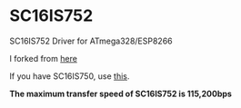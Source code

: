 # SC16IS752
SC16IS752 Driver for ATmega328/ESP8266

I forked from [here](https://github.com/SandboxElectronics/UART_Bridge)   

If you have SC16IS750, use [this](https://github.com/SandboxElectronics/UART_Bridge).

__The maximum transfer speed of SC16IS752 is 115,200bps__
